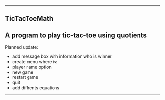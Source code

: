 ----------------------------------
TicTacToeMath
----------------------------------
A program to play tic-tac-toe using quotients
----------------------------------

Planned update:
- add message box with information who is winner
- create menu where is:
- player name option
- new game		       
- restart game	       
- quit		       
- add diffrents equations
----------------------------------
